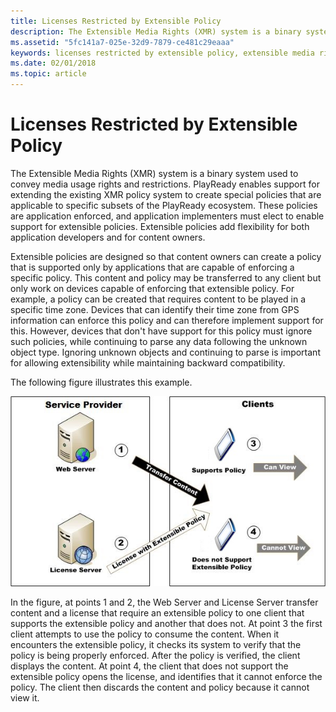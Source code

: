 ```yaml
---
title: Licenses Restricted by Extensible Policy
description: The Extensible Media Rights (XMR) system is a binary system used to convey media usage rights and restrictions.
ms.assetid: "5fc141a7-025e-32d9-7879-ce481c29eaaa"
keywords: licenses restricted by extensible policy, extensible media rights
ms.date: 02/01/2018
ms.topic: article
---
```



# Licenses Restricted by Extensible Policy


The Extensible Media Rights (XMR) system is a binary system used to convey media usage rights and restrictions. PlayReady enables support for extending the existing XMR policy system to create special policies that are applicable to specific subsets of the PlayReady ecosystem. These policies are application enforced, and application implementers must elect to enable support for extensible policies. Extensible policies add flexibility for both application developers and for content owners.


Extensible policies are designed so that content owners can create a policy that is supported only by applications that are capable of enforcing a specific policy. This content and policy may be transferred to any client but only work on devices capable of enforcing that extensible policy. For example, a policy can be created that requires content to be played in a specific time zone. Devices that can identify their time zone from GPS information can enforce this policy and can therefore implement support for this. However, devices that don't have support for this policy must ignore such policies, while continuing to parse any data following the unknown object type. Ignoring unknown objects and continuing to parse is important for allowing extensibility while maintaining backward compatibility.


The following figure illustrates this example.


![Extensible Policy](../images/image26_15.jpg)


In the figure, at points 1 and 2, the Web Server and License Server transfer content and a license that require an extensible policy to one client that supports the extensible policy and another that does not. At point 3 the first client attempts to use the policy to consume the content. When it encounters the extensible policy, it checks its system to verify that the policy is being properly enforced. After the policy is verified, the client displays the content. At point 4, the client that does not support the extensible policy opens the license, and identifies that it cannot enforce the policy. The client then discards the content and policy because it cannot view it.

